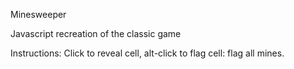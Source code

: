Minesweeper

Javascript recreation of the classic game

Instructions:
Click to reveal cell, alt-click to flag cell: flag all mines.